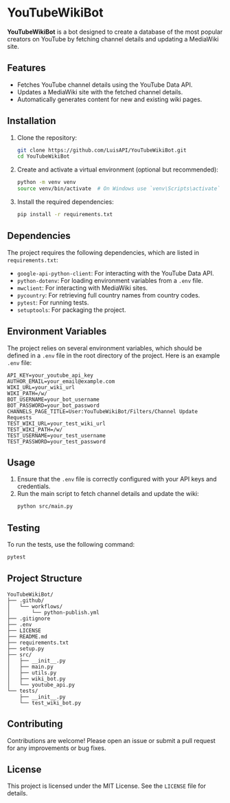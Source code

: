 # YouTubeWikiBot

**YouTubeWikiBot** is a bot designed to create a database of the most popular creators on YouTube by fetching channel details and updating a MediaWiki site.

## Features

- Fetches YouTube channel details using the YouTube Data API.
- Updates a MediaWiki site with the fetched channel details.
- Automatically generates content for new and existing wiki pages.

## Installation

1. Clone the repository:
    ```sh
    git clone https://github.com/LuisAPI/YouTubeWikiBot.git
    cd YouTubeWikiBot
    ```

2. Create and activate a virtual environment (optional but recommended):
    ```sh
    python -m venv venv
    source venv/bin/activate  # On Windows use `venv\Scripts\activate`
    ```

3. Install the required dependencies:
    ```sh
    pip install -r requirements.txt
    ```

## Dependencies

The project requires the following dependencies, which are listed in `requirements.txt`:

- `google-api-python-client`: For interacting with the YouTube Data API.
- `python-dotenv`: For loading environment variables from a `.env` file.
- `mwclient`: For interacting with MediaWiki sites.
- `pycountry`: For retrieving full country names from country codes.
- `pytest`: For running tests.
- `setuptools`: For packaging the project.

## Environment Variables

The project relies on several environment variables, which should be defined in a `.env` file in the root directory of the project. Here is an example `.env` file:

```env
API_KEY=your_youtube_api_key
AUTHOR_EMAIL=your_email@example.com
WIKI_URL=your_wiki_url
WIKI_PATH=/w/
BOT_USERNAME=your_bot_username
BOT_PASSWORD=your_bot_password
CHANNELS_PAGE_TITLE=User:YouTubeWikiBot/Filters/Channel Update Requests
TEST_WIKI_URL=your_test_wiki_url
TEST_WIKI_PATH=/w/
TEST_USERNAME=your_test_username
TEST_PASSWORD=your_test_password
```

## Usage

1. Ensure that the `.env` file is correctly configured with your API keys and credentials.
2. Run the main script to fetch channel details and update the wiki:
    ```sh
    python src/main.py
    ```

## Testing

To run the tests, use the following command:
```sh
pytest
```

## Project Structure

```
YouTubeWikiBot/
├── .github/
│   └── workflows/
│       └── python-publish.yml
├── .gitignore
├── .env
├── LICENSE
├── README.md
├── requirements.txt
├── setup.py
├── src/
│   ├── __init__.py
│   ├── main.py
│   ├── utils.py
│   ├── wiki_bot.py
│   └── youtube_api.py
└── tests/
    ├── __init__.py
    └── test_wiki_bot.py
```

## Contributing

Contributions are welcome! Please open an issue or submit a pull request for any improvements or bug fixes.

## License

This project is licensed under the MIT License. See the `LICENSE` file for details.